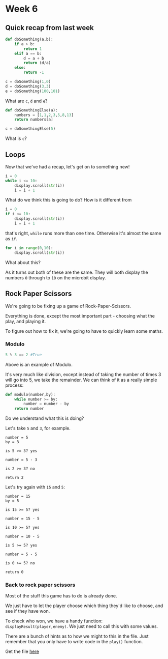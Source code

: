 # Week 6

## Quick recap from last week

```py
def doSomething(a,b):
    if a > b:
        return 1
    elif a == b:
        d = a + b
        return (d/a)
    else:
        return -1

c = doSomething(1,0)
d = doSomething(3,3)
e = doSomething(100,101)
```

What are `c`, `d` and `e`?

```py
def doSomethingElse(a):
    numbers = [1,1,2,3,5,8,13]
    return numbers[a]

c = doSomethingElse(5)
```

What is `c`?

## Loops

Now that we've had a recap, let's get on to something new!

```py
i = 0
while i <= 10:
    display.scroll(str(i))
    i = i + 1
```

What do we think this is going to do? How is it different from

```py
i = 0
if i <= 10:
    display.scroll(str(i))
    i = i + 1
```

that's right, `while` runs more than one time. Otherwise it's almost the same as `if`.

```py
for i in range(0,10):
    display.scroll(str(i))
```

What about this?

As it turns out both of these are the same. They will both display the numbers `0` through to `10` on the microbit display.

## Rock Paper Scissors

We're going to be fixing up a game of Rock-Paper-Scissors.

Everything is done, except the most important part - choosing what the play, and playing it.

To figure out how to fix it, we're going to have to quickly learn some maths.

### Modulo

```py
5 % 3 == 2 #True
```
Above is an example of Modulo.

It's very much like division, except instead of taking the number of times 3 will go into 5, we take the remainder. We can think of it as a really simple process:

```py
def modulo(number,by):
    while number >= by:
        number = number - by
    return number
```

Do we understand what this is doing?

Let's take `5` and `3`, for example.

```
number = 5
by = 3

is 5 >= 3? yes

number = 5 - 3

is 2 >= 3? no

return 2
```

Let's try again with `15` and `5`:

```
number = 15
by = 5

is 15 >= 5? yes

number = 15 - 5

is 10 >= 5? yes

number = 10 - 5

is 5 >= 5? yes

number = 5 - 5

is 0 >= 5? no

return 0
```

### Back to rock paper scissors

Most of the stuff this game has to do is already done.

We just have to let the player choose which thing they'd like to choose, and see if they have won.

To check who won, we have a handy function: `displayResult(player,enemy)`. We just need to call this with some values.

There are a bunch of hints as to how we might to this in the file. Just remember that you only have to write code in the `play()` function.

Get the file [here](python/rps.py)